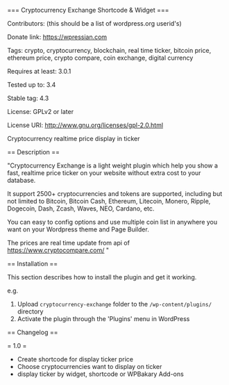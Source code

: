 === Cryptocurrency Exchange Shortcode & Widget ===

Contributors: (this should be a list of wordpress.org userid's)

Donate link: https://wpressian.com

Tags: crypto, cryptocurrency, blockchain, real time ticker, bitcoin price, ethereum price, crypto compare, coin exchange, digital currency

Requires at least: 3.0.1

Tested up to: 3.4

Stable tag: 4.3

License: GPLv2 or later

License URI: http://www.gnu.org/licenses/gpl-2.0.html

Cryptocurrency realtime price display in ticker

== Description ==

"Cryptocurrency Exchange is a light weight plugin which help you show a fast, realtime price ticker on your website without extra cost to your database.

It support 2500+ cryptocurrencies and tokens are supported, including but not limited to Bitcoin, Bitcoin Cash, Ethereum, Litecoin, Monero, Ripple, Dogecoin, Dash, Zcash, Waves, NEO, Cardano, etc.

You can easy to config options and use multiple coin list in anywhere you want on your Wordpress theme and Page Builder.

The prices are real time update from api of https://www.cryptocompare.com/ "

== Installation ==

This section describes how to install the plugin and get it working.

e.g.

1. Upload `cryptocurrency-exchange` folder to the `/wp-content/plugins/` directory
2. Activate the plugin through the 'Plugins' menu in WordPress



== Changelog ==

= 1.0 =
* Create shortcode for display ticker price
* Choose cryptocurrencies want to display on ticker
* display ticker by widget, shortcode or WPBakary Add-ons
